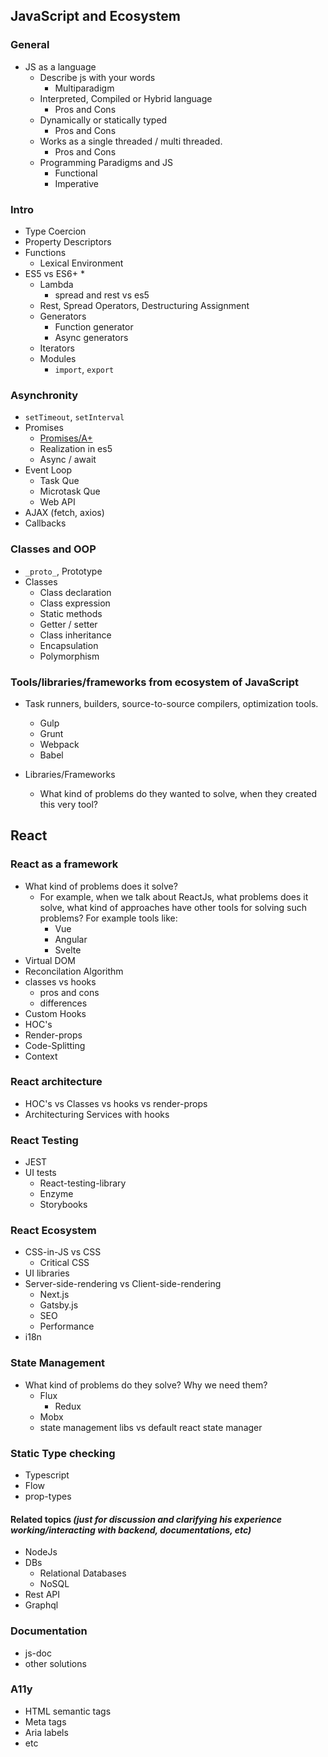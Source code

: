 

## JavaScript and Ecosystem

### General

- JS as a language
  - Describe js with your words
    - Multiparadigm
  - Interpreted, Compiled or Hybrid language
    - Pros and Cons
  - Dynamically or statically typed
    - Pros and Cons
  - Works as a single threaded / multi threaded.
    - Pros and Cons
  - Programming Paradigms and JS
    - Functional
    - Imperative

### Intro

- Type Coercion
- Property Descriptors
- Functions
  - Lexical Environment
- ES5 vs ES6+ \*
  - Lambda
    - spread and rest vs es5
  - Rest, Spread Operators, Destructuring Assignment
  - Generators
    - Function generator
    - Async generators
  - Iterators
  - Modules
    - `import`, `export`

### Asynchronity

- `setTimeout`, `setInterval`
- Promises
  - [Promises/A+](https://promisesaplus.com/)
  - Realization in es5
  - Async / await
- Event Loop
  - Task Que
  - Microtask Que
  - Web API
- AJAX (fetch, axios)
- Callbacks

### Classes and OOP

- `_proto_`, Prototype
- Classes
  - Class declaration
  - Class expression
  - Static methods
  - Getter / setter
  - Class inheritance
  - Encapsulation
  - Polymorphism

### Tools/libraries/frameworks from ecosystem of JavaScript

- Task runners, builders, source-to-source compilers, optimization tools.

  - Gulp
  - Grunt
  - Webpack
  - Babel

- Libraries/Frameworks
  - What kind of problems do they wanted to solve, when they created this very tool?

## React

### React as a framework

- What kind of problems does it solve?
  - For example, when we talk about ReactJs, what problems does it solve, what kind of approaches have other tools for solving such problems? For example tools like:
    - Vue
    - Angular
    - Svelte
- Virtual DOM
- Reconcilation Algorithm
- classes vs hooks
  - pros and cons
  - differences
- Custom Hooks
- HOC's
- Render-props
- Code-Splitting
- Context

### React architecture

- HOC's vs Classes vs hooks vs render-props
- Architecturing Services with hooks

### React Testing

- JEST
- UI tests
  - React-testing-library
  - Enzyme
  - Storybooks

### React Ecosystem

- CSS-in-JS vs CSS
  - Critical CSS
- UI libraries
- Server-side-rendering vs Client-side-rendering
  - Next.js
  - Gatsby.js
  - SEO
  - Performance
- i18n

### State Management

- What kind of problems do they solve? Why we need them?
  - Flux
    - Redux
  - Mobx
  - state management libs vs default react state manager

### Static Type checking

- Typescript
- Flow
- prop-types

#### Related topics _(just for discussion and clarifying his experience working/interacting with backend, documentations, etc)_

- NodeJs
- DBs
  - Relational Databases
  - NoSQL
- Rest API
- Graphql

### Documentation

- js-doc
- other solutions

### A11y

- HTML semantic tags
- Meta tags
- Aria labels
- etc
